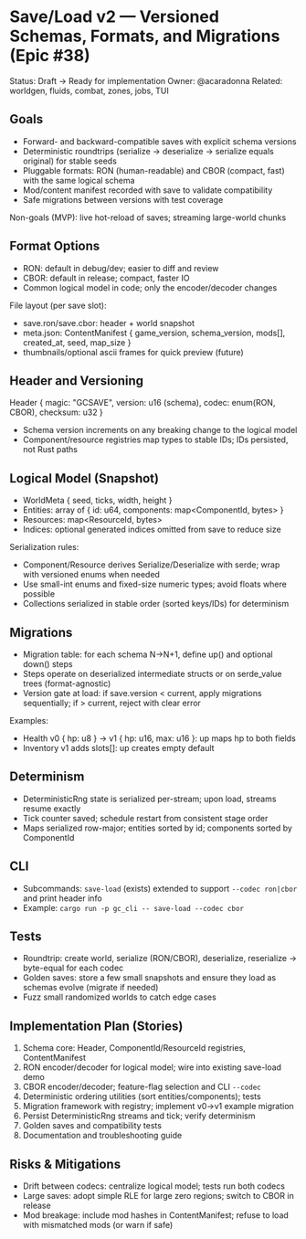# Save/Load v2 — Versioned Schemas, Formats, and Migrations (Epic #38)

Status: Draft → Ready for implementation
Owner: @acaradonna
Related: worldgen, fluids, combat, zones, jobs, TUI

## Goals

- Forward- and backward-compatible saves with explicit schema versions
- Deterministic roundtrips (serialize → deserialize → serialize equals original) for stable seeds
- Pluggable formats: RON (human-readable) and CBOR (compact, fast) with the same logical schema
- Mod/content manifest recorded with save to validate compatibility
- Safe migrations between versions with test coverage

Non-goals (MVP): live hot-reload of saves; streaming large-world chunks

## Format Options

- RON: default in debug/dev; easier to diff and review
- CBOR: default in release; compact, faster IO
- Common logical model in code; only the encoder/decoder changes

File layout (per save slot):

- save.ron/save.cbor: header + world snapshot
- meta.json: ContentManifest { game_version, schema_version, mods[], created_at, seed, map_size }
- thumbnails/optional ascii frames for quick preview (future)

## Header and Versioning

Header { magic: "GCSAVE", version: u16 (schema), codec: enum(RON, CBOR), checksum: u32 }

- Schema version increments on any breaking change to the logical model
- Component/resource registries map types to stable IDs; IDs persisted, not Rust paths

## Logical Model (Snapshot)

- WorldMeta { seed, ticks, width, height }
- Entities: array of { id: u64, components: map<ComponentId, bytes> }
- Resources: map<ResourceId, bytes>
- Indices: optional generated indices omitted from save to reduce size

Serialization rules:

- Component/Resource derives Serialize/Deserialize with serde; wrap with versioned enums when needed
- Use small-int enums and fixed-size numeric types; avoid floats where possible
- Collections serialized in stable order (sorted keys/IDs) for determinism

## Migrations

- Migration table: for each schema N->N+1, define up() and optional down() steps
- Steps operate on deserialized intermediate structs or on serde_value trees (format-agnostic)
- Version gate at load: if save.version < current, apply migrations sequentially; if > current, reject with clear error

Examples:

- Health v0 { hp: u8 } -> v1 { hp: u16, max: u16 }: up maps hp to both fields
- Inventory v1 adds slots[]: up creates empty default

## Determinism

- DeterministicRng state is serialized per-stream; upon load, streams resume exactly
- Tick counter saved; schedule restart from consistent stage order
- Maps serialized row-major; entities sorted by id; components sorted by ComponentId

## CLI

- Subcommands: `save-load` (exists) extended to support `--codec ron|cbor` and print header info
- Example: `cargo run -p gc_cli -- save-load --codec cbor`

## Tests

- Roundtrip: create world, serialize (RON/CBOR), deserialize, reserialize → byte-equal for each codec
- Golden saves: store a few small snapshots and ensure they load as schemas evolve (migrate if needed)
- Fuzz small randomized worlds to catch edge cases

## Implementation Plan (Stories)

1. Schema core: Header, ComponentId/ResourceId registries, ContentManifest
2. RON encoder/decoder for logical model; wire into existing save-load demo
3. CBOR encoder/decoder; feature-flag selection and CLI `--codec`
4. Deterministic ordering utilities (sort entities/components); tests
5. Migration framework with registry; implement v0→v1 example migration
6. Persist DeterministicRng streams and tick; verify determinism
7. Golden saves and compatibility tests
8. Documentation and troubleshooting guide

## Risks & Mitigations

- Drift between codecs: centralize logical model; tests run both codecs
- Large saves: adopt simple RLE for large zero regions; switch to CBOR in release
- Mod breakage: include mod hashes in ContentManifest; refuse to load with mismatched mods (or warn if safe)
